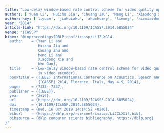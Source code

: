 ```yaml
---
title: "Low-delay window-based rate control scheme for video quality optimization in video encoder"
authors: ['Yuan Li', 'Huizhu Jia', 'Chuang Zhu', 'Meng Li', 'Xiaodong Xie', 'Wen Gao 0001']
authors-key: ['liyuan', 'jiahuizhu', 'zhuchuang', 'limeng', 'xiexiaodong', 'gaowen']
year: "2014"
article-link: "https://doi.org/10.1109/ICASSP.2014.6855024"
venue: "ICASSP"
bibex: "@inproceedings{DBLP:conf/icassp/LiJZLXG14,
  author    = {Yuan Li and
               Huizhu Jia and
               Chuang Zhu and
               Meng Li and
               Xiaodong Xie and
               Wen Gao},
  title     = {Low-delay window-based rate control scheme for video quality optimization
               in video encoder},
  booktitle = {{IEEE} International Conference on Acoustics, Speech and Signal Processing,
               {ICASSP} 2014, Florence, Italy, May 4-9, 2014},
  pages     = {7333--7337},
  publisher = {{IEEE}},
  year      = {2014},
  url       = {https://doi.org/10.1109/ICASSP.2014.6855024},
  doi       = {10.1109/ICASSP.2014.6855024},
  timestamp = {Wed, 16 Oct 2019 14:14:52 +0200},
  biburl    = {https://dblp.org/rec/conf/icassp/LiJZLXG14.bib},
  bibsource = {dblp computer science bibliography, https://dblp.org}
}"
---
```

